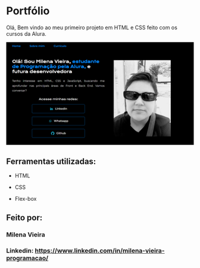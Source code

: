 # Portfólio 
Olá, Bem vindo ao meu primeiro projeto em HTML e CSS feito com os cursos da Alura.

![imagem com a primeira página do projeto](https://raw.githubusercontent.com/migomesvieira/projeto-html/main/imagem%20git.png)

## Ferramentas utilizadas:

* HTML

* CSS

* Flex-box

## Feito por:

### Milena Vieira

### Linkedin: https://www.linkedin.com/in/milena-vieira-programacao/
